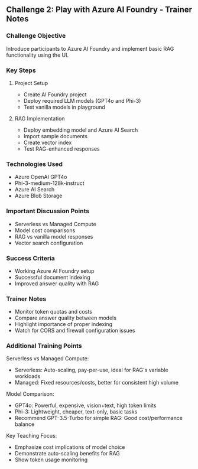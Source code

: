 ## Challenge 2: Play with Azure AI Foundry - Trainer Notes

### Challenge Objective

Introduce participants to Azure AI Foundry and implement basic RAG functionality using the UI.

### Key Steps

1. Project Setup

   - Create AI Foundry project
   - Deploy required LLM models (GPT4o and Phi-3)
   - Test vanilla models in playground

2. RAG Implementation
   - Deploy embedding model and Azure AI Search
   - Import sample documents
   - Create vector index
   - Test RAG-enhanced responses

### Technologies Used

- Azure OpenAI GPT4o
- Phi-3-medium-128k-instruct
- Azure AI Search
- Azure Blob Storage

### Important Discussion Points

- Serverless vs Managed Compute
- Model cost comparisons
- RAG vs vanilla model responses
- Vector search configuration

### Success Criteria

- Working Azure AI Foundry setup
- Successful document indexing
- Improved answer quality with RAG

### Trainer Notes

- Monitor token quotas and costs
- Compare answer quality between models
- Highlight importance of proper indexing
- Watch for CORS and firewall configuration issues

### Additional Training Points

Serverless vs Managed Compute:

- Serverless: Auto-scaling, pay-per-use, ideal for RAG's variable workloads
- Managed: Fixed resources/costs, better for consistent high volume

Model Comparison:

- GPT4o: Powerful, expensive, vision+text, high token limits
- Phi-3: Lightweight, cheaper, text-only, basic tasks
- Recommend GPT-3.5-Turbo for simple RAG: Good cost/performance balance

Key Teaching Focus:

- Emphasize cost implications of model choice
- Demonstrate auto-scaling benefits for RAG
- Show token usage monitoring
